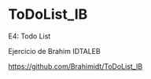 # ToDoList_IB

E4: Todo List

Ejercicio de Brahim IDTALEB

https://github.com/Brahimidt/ToDoList_IB
